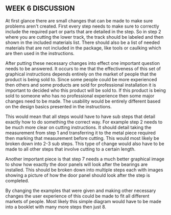## WEEK 6 DISCUSSION

At first glance there are small changes that can be made to make sure problems aren't created. First every step needs to make sure to correctly include the required part or parts that are detailed in the step. So in step 2 where you are cutting the lower track, the track should be labeled and then shown in the included materials list. There should also be a list of needed materials that are not included in the package, like tools or caulking which are then used in the instructions.

After putting these necessary changes into effect one important question needs to be answered. It occurs to me that the effectiveness of this set of graphical instructions depends entirely on the market of people that the product is being sold to. Since some people could be more experienced then others and some products are sold for professional  installation it is important to decided who this product will be sold to. If this product is being sold to someone who has no professional experience then some major changes need to be made. The usability would be entirely different based on the design basics presented in the instructions.

This would mean that all steps would have to have sub steps that detail exactly how to do something the correct way. For example step 2 needs to be much more clear on cutting instructions. It should detail taking the measurement from step 1 and transferring it to the metal piece required then marking that measurement before cutting. This would most likely be broken down into 2-3 sub steps. This type of change would also have to be made to all other steps that involve cutting to a certain length.

Another important piece is that step 7 needs a much better graphical image to show how exactly the door panels will look after the bearings are installed. This should be broken down into multiple steps each with images showing a picture of how the door panel should look after the step is completed.

By changing the examples that were given and making other necessary changes the user experience of this could be made to fit all different markets of people. Most likely this simple diagram would have to be made into a booklet with many more steps then just 8. 

